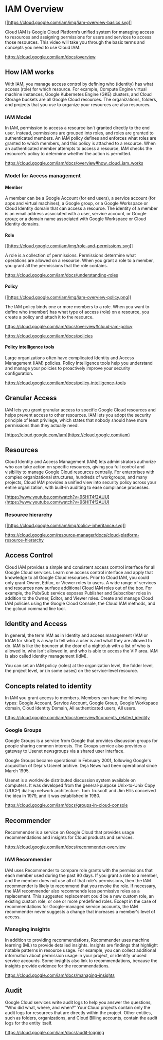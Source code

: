 # IAM Overview

[[https://cloud.google.com/iam/img/iam-overview-basics.svg]]

Cloud IAM is Google Cloud Platform’s unified system for managing access to resources and assigning permissions for users and services to access those resources.  This video will take you through the basic terms and concepts you need to use Cloud IAM.

https://cloud.google.com/iam/docs/overview

## How IAM works

With IAM, you manage access control by defining who (identity) has what access (role) for which resource. For example, Compute Engine virtual machine instances, Google Kubernetes Engine (GKE) clusters, and Cloud Storage buckets are all Google Cloud resources. The organizations, folders, and projects that you use to organize your resources are also resources.

### IAM Model

In IAM, permission to access a resource isn't granted directly to the end user. Instead, permissions are grouped into roles, and roles are granted to authenticated members. An IAM policy defines and enforces what roles are granted to which members, and this policy is attached to a resource. When an authenticated member attempts to access a resource, IAM checks the resource's policy to determine whether the action is permitted.

https://cloud.google.com/iam/docs/overview#how_cloud_iam_works

### Model for Access management

#### Member

A member can be a Google Account (for end users), a service account (for apps and virtual machines), a Google group, or a Google Workspace or Cloud Identity domain that can access a resource. The identity of a member is an email address associated with a user, service account, or Google group; or a domain name associated with Google Workspace or Cloud Identity domains.


#### Role

[[https://cloud.google.com/iam/img/role-and-permissions.svg]]

A role is a collection of permissions. Permissions determine what operations are allowed on a resource. When you grant a role to a member, you grant all the permissions that the role contains.

https://cloud.google.com/iam/docs/understanding-roles

#### Policy

[[https://cloud.google.com/iam/img/iam-overview-policy.png]]

The IAM policy binds one or more members to a role. When you want to define who (member) has what type of access (role) on a resource, you create a policy and attach it to the resource.

https://cloud.google.com/iam/docs/overview#cloud-iam-policy

https://cloud.google.com/iam/docs/policies

#### Policy intelligence tools

Large organizations often have complicated Identity and Access Management (IAM) policies. Policy Intelligence tools help you understand and manage your policies to proactively improve your security configuration.

https://cloud.google.com/iam/docs/policy-intelligence-tools


## Granular Access

IAM lets you grant granular access to specific Google Cloud resources and helps prevent access to other resources. IAM lets you adopt the security principle of least privilege, which states that nobody should have more permissions than they actually need.

[https://cloud.google.com/iam](https://cloud.google.com/iam)


## Resources


Cloud Identity and Access Management (IAM) lets administrators authorize who can take action on specific resources, giving you full control and visibility to manage Google Cloud resources centrally. For enterprises with complex organizational structures, hundreds of workgroups, and many projects, Cloud IAM provides a unified view into security policy across your entire organization, with built-in auditing to ease compliance processes. 

[https://www.youtube.com/watch?v=96HlT4f2AUU](https://www.youtube.com/watch?v=96HlT4f2AUU)

### Resource hierarchy

[[https://cloud.google.com/iam/img/policy-inheritance.svg]]

https://cloud.google.com/resource-manager/docs/cloud-platform-resource-hierarchy

## Access Control 

Cloud IAM provides a simple and consistent access control interface for all Google Cloud services. Learn one access control interface and apply that knowledge to all Google Cloud resources. Prior to Cloud IAM, you could only grant Owner, Editor, or Viewer roles to users. A wide range of services and resources now surface additional Cloud IAM roles out of the box. For example, the Pub/Sub service exposes Publisher and Subscriber roles in addition to the Owner, Editor, and Viewer roles. Create and manage Cloud IAM policies using the Google Cloud Console, the Cloud IAM methods, and the gcloud command line tool.

## Identity and Access

In general, the term IAM as in Identity and access management (IAM or IdAM for short) is a way to tell who a user is and what they are allowed to do. IAM is like the bouncer at the door of a nightclub with a list of who is allowed in, who isn't allowed in, and who is able to access the VIP area. IAM is also called identity management (IdM).

You can set an IAM policy (roles) at the organization level, the folder level, the project level, or (in some cases) on the service-level resource.

## Concepts related to identity

In IAM you grant access to members. Members can have the following types: Google Account, Service Account, Google Group, Google Workspace domain, Cloud Identity Domain, All authenticated users, All users.

https://cloud.google.com/iam/docs/overview#concepts_related_identity


### Google Groups

Google Groups is a service from Google that provides discussion groups for people sharing common interests. The Groups service also provides a gateway to Usenet newsgroups via a shared user interface.

Google Groups became operational in February 2001, following Google's acquisition of Deja's Usenet archive. Deja News had been operational since March 1995.

Usenet  is a worldwide distributed discussion system available on computers. It was developed from the general-purpose Unix-to-Unix Copy (UUCP) dial-up network architecture. Tom Truscott and Jim Ellis conceived the idea in 1979, and it was established in 1980.

https://cloud.google.com/iam/docs/groups-in-cloud-console


## Recommender

Recommender is a service on Google Cloud that provides usage recommendations and insights for Cloud products and services.


https://cloud.google.com/iam/docs/recommender-overview

### IAM Recommender

IAM uses Recommender to compare role grants with the permissions that each member used during the past 90 days. If you grant a role to a member, and the member does not use all of that role's permissions, then the IAM recommender is likely to recommend that you revoke the role. If necessary, the IAM recommender also recommends less permissive roles as a replacement. This suggested replacement could be a new custom role, an existing custom role, or one or more predefined roles. Except in the case of recommendations for Google-managed service accounts, the IAM recommender never suggests a change that increases a member's level of access.



### Managing insights

In addition to providing recommendations, Recommender uses machine learning (ML) to provide detailed insights. Insights are findings that highlight notable patterns in resource usage. For example, you can collect additional information about permission usage in your project, or identify unused service accounts. Some insights also link to recommendations, because the insights provide evidence for the recommendations.



https://cloud.google.com/iam/docs/managing-insights

## Audit

Google Cloud services write audit logs to help you answer the questions, "Who did what, where, and when?" Your Cloud projects contain only the audit logs for resources that are directly within the project. Other entities, such as folders, organizations, and Cloud Billing accounts, contain the audit logs for the entity itself.

https://cloud.google.com/iam/docs/audit-logging
